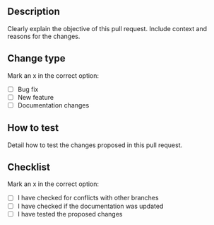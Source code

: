 ## Description

Clearly explain the objective of this pull request. Include context and reasons for the changes.

## Change type

Mark an x in the correct option:
- [ ] Bug fix
- [ ] New feature
- [ ] Documentation changes

## How to test

Detail how to test the changes proposed in this pull request.

## Checklist

Mark an x in the correct option:
- [ ] I have checked for conflicts with other branches
- [ ] I have checked if the documentation was updated
- [ ] I have tested the proposed changes